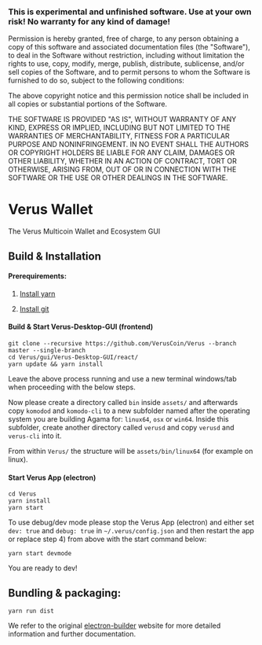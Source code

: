 ### This is experimental and unfinished software. Use at your own risk! No warranty for any kind of damage!

Permission is hereby granted, free of charge, to any person obtaining a copy of this software and associated documentation files (the "Software"), to deal in the Software without restriction, including without limitation the rights to use, copy, modify, merge, publish, distribute, sublicense, and/or sell copies of the Software, and to permit persons to whom the Software is furnished to do so, subject to the following conditions:

The above copyright notice and this permission notice shall be included in all copies or substantial portions of the Software.

THE SOFTWARE IS PROVIDED "AS IS", WITHOUT WARRANTY OF ANY KIND, EXPRESS OR IMPLIED, INCLUDING BUT NOT LIMITED TO THE WARRANTIES OF MERCHANTABILITY, FITNESS FOR A PARTICULAR PURPOSE AND NONINFRINGEMENT. IN NO EVENT SHALL THE AUTHORS OR COPYRIGHT HOLDERS BE LIABLE FOR ANY CLAIM, DAMAGES OR OTHER LIABILITY, WHETHER IN AN ACTION OF CONTRACT, TORT OR OTHERWISE, ARISING FROM, OUT OF OR IN CONNECTION WITH THE SOFTWARE OR THE USE OR OTHER DEALINGS IN THE SOFTWARE.

# Verus Wallet
The Verus Multicoin Wallet and Ecosystem GUI

## Build & Installation

#### Prerequirements:

1) [Install yarn](https://yarnpkg.com/)

2) [Install git](https://git-scm.com/)


#### Build & Start Verus-Desktop-GUI (frontend)

```shell
git clone --recursive https://github.com/VerusCoin/Verus --branch master --single-branch
cd Verus/gui/Verus-Desktop-GUI/react/
yarn update && yarn install 
```
Leave the above process running and use a new terminal windows/tab when proceeding with the below steps.

Now please create a directory called `bin` inside `assets/` and afterwards copy `komodod` and `komodo-cli` to a new subfolder named after the operating system you are building Agama for: `linux64`, `osx` or `win64`. Inside this subfolder, create another directory called `verusd`
and copy `verusd` and `verus-cli` into it.

From within `Verus/` the structure will be `assets/bin/linux64` (for example on linux).


#### Start Verus App (electron)

```shell
cd Verus
yarn install
yarn start
```
To use debug/dev mode please stop the Verus App (electron) and either set `dev: true` and `debug: true` in `~/.verus/config.json` and then restart the app or replace step 4) from above with the start command below:

```shell
yarn start devmode
```

You are ready to dev!


## Bundling & packaging:

```shell
yarn run dist
```
We refer to the original [electron-builder](https://www.electron.build) website for more detailed information and further documentation.


